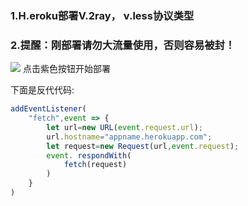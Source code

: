 ### 1.H.eroku部署V.2ray，  v.less协议类型

### 2.提醒：刚部署请勿大流量使用，否则容易被封！

[![](https://www.herokucdn.com/deploy/button.png)](https://heroku.com/deploy?template=https://github.com/dihoih/V3rax.git)  点击紫色按钮开始部署
<p>下面是反代代码:</p>

```js
addEventListener(
    "fetch",event => {
        let url=new URL(event.request.url);
        url.hostname="appname.herokuapp.com";
        let request=new Request(url,event.request);
        event. respondWith(
            fetch(request)
        )
    }
)
```
